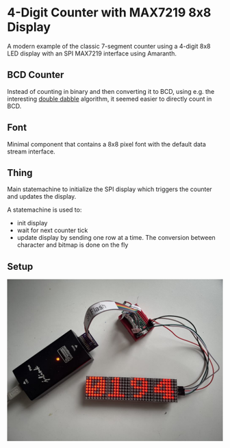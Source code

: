# 4-Digit Counter with MAX7219 8x8 Display

A modern example of the classic 7-segment counter using a 4-digit 8x8 LED display with an SPI MAX7219 interface using Amaranth.

## BCD Counter

Instead of counting in binary and then converting it to BCD, using e.g. the interesting [double dabble](https://en.wikipedia.org/wiki/Double_dabble) algorithm, it seemed easier to directly count in BCD.

## Font

Minimal component that contains a 8x8 pixel font with the default data stream interface.

## Thing
Main statemachine to initialize the SPI display which triggers the counter and updates the display.

A statemachine is used to:
- init display
- wait for next counter tick
- update display by sending one row at a time. The conversion between character and bitmap is done on the fly

## Setup

![TinyFPGA-BX flashed directly with J-Link and 4-digit MAX7129 8x8 Display](setup.jpg)
